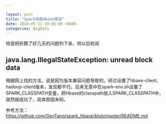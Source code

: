 ```yaml
---

layout: post 
title: "Spark读取Hbase错误" 
date: 2018-05-23 10:00:00 +0800
categories: BigData
---
```


特意把折腾了好几天的问题列下来，供以后检阅

## java.lang.IllegalStateException: unread block data

根据网上找的方法，说是因为版本兼容问题导致的，经过设置了hbase-client、hadoop-client版本，发现都不行。后来无意中在spark-env.sh设置了SPARK_CLASSPATH变量，把Hbase的classpath放入SPARK_CLASSPATH中，居然就成功了，具体原因未知。

参考方法：
https://github.com/GenTang/spark_hbase/blob/master/README.md
